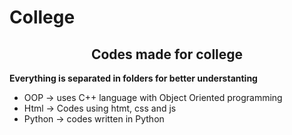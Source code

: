 # College

<h2 align="center">Codes made for college</h2>



**Everything is separated in folders for better understanting**

- OOP -> uses C++ language with Object Oriented programming
- Html -> Codes using htmt, css and js
- Python -> codes written in Python

